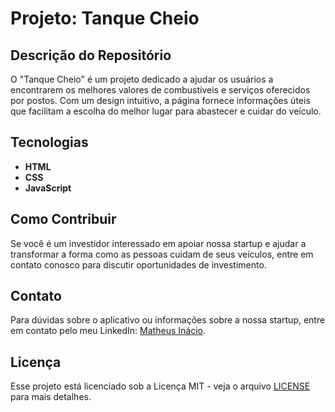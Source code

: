 # Projeto: Tanque Cheio

## Descrição do Repositório
O "Tanque Cheio" é um projeto dedicado a ajudar os usuários a encontrarem os melhores valores de combustíveis e serviços oferecidos por postos. Com um design intuitivo, a página fornece informações úteis que facilitam a escolha do melhor lugar para abastecer e cuidar do veículo.

## Tecnologias
- **HTML**
- **CSS**
- **JavaScript**

## Como Contribuir
Se você é um investidor interessado em apoiar nossa startup e ajudar a transformar a forma como as pessoas cuidam de seus veículos, entre em contato conosco para discutir oportunidades de investimento.

## Contato
Para dúvidas sobre o aplicativo ou informações sobre a nossa startup, entre em contato pelo meu LinkedIn: [Matheus Inácio](https://www.linkedin.com/in/matheus-inácio-22353823a/).

## Licença
Esse projeto está licenciado sob a Licença MIT - veja o arquivo [LICENSE](LICENSE) para mais detalhes.

